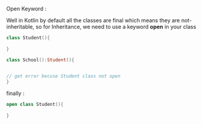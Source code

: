 Open Keyword :



Well in Kotlin by default all the classes are final which means they are not- inheritable, so for Inheritance, we need to use a keyword **open** in your class

```kotlin
class Student(){
    
}
```

```kotlin
class School():Student(){
    

// get error becuse Student class not open
}
```

finally :

```kotlin
open class Student(){
    
}
```




